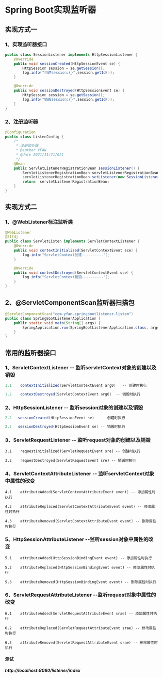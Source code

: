 # Spring Boot实现监听器

## 实现方式一

### 1、实现监听器接口

```java
public class SessionListener implements HttpSessionListener {
    @Override
    public void sessionCreated(HttpSessionEvent se) {
        HttpSession session = se.getSession();
        log.info("创建session:{}",session.getId());
    }

    @Override
    public void sessionDestroyed(HttpSessionEvent se) {
        HttpSession session = se.getSession();
        log.info("销毁session:{}",session.getId());
    }
}
```

### 2、注册监听器

```java
@Configuration
public class ListenConfig {
    /*
     * 注册监听器
     * @author YFAN
     * @date 2021/11/21/021
     */
    @Bean
    public ServletListenerRegistrationBean sessionListener() {
        ServletListenerRegistrationBean servletListenerRegistrationBean = new ServletListenerRegistrationBean();
        servletListenerRegistrationBean.setListener(new SessionListener());
        return  servletListenerRegistrationBean;
    }
}
```

## 实现方式二

### 1、@WebListener标注监听类

```java
@WebListener
@Slf4j
public class ServletListen implements ServletContextListener {
    @Override
    public void contextInitialized(ServletContextEvent sce) {
        log.info("ServletContext创建----------");
    }

    @Override
    public void contextDestroyed(ServletContextEvent sce) {
        log.info("ServletContext销毁----------");
    }
}
```

## 2、@ServletComponentScan监听器扫描包

```java
@ServletComponentScan("com.yfan.springbootlistener.listen")
public class SpringBootListenerApplication {
    public static void main(String[] args) {
        SpringApplication.run(SpringBootListenerApplication.class, args);
    }
}

```


## 常用的监听器接口
### 1、ServletContextListener -- 监听servletContext对象的创建以及销毁

```java
1.1    contextInitialized(ServletContextEvent arg0)   -- 创建时执行

1.2    contextDestroyed(ServletContextEvent arg0)  -- 销毁时执行
```

### 2、HttpSessionListener  -- 监听session对象的创建以及销毁

```java
2.2   sessionCreated(HttpSessionEvent se)   -- 创建时执行

2.2   sessionDestroyed(HttpSessionEvent se) -- 销毁时执行
```

### 3、ServletRequestListener -- 监听request对象的创建以及销毁

    3.1    requestInitialized(ServletRequestEvent sre) -- 创建时执行
    
    3.2    requestDestroyed(ServletRequestEvent sre) -- 销毁时执行

### 4、ServletContextAttributeListener  -- 监听servletContext对象中属性的改变

    4.1    attributeAdded(ServletContextAttributeEvent event) -- 添加属性时执行
    
    4.2    attributeReplaced(ServletContextAttributeEvent event) -- 修改属性时执行
    
    4.3    attributeRemoved(ServletContextAttributeEvent event) -- 删除属性时执行

### 5、HttpSessionAttributeListener  --监听session对象中属性的改变

    5.1    attributeAdded(HttpSessionBindingEvent event) -- 添加属性时执行
    
    5.2    attributeReplaced(HttpSessionBindingEvent event) -- 修改属性时执行
    
    5.3    attributeRemoved(HttpSessionBindingEvent event) -- 删除属性时执行

### 6、ServletRequestAttributeListener  --监听request对象中属性的改变

    6.1    attributeAdded(ServletRequestAttributeEvent srae) -- 添加属性时执行
    
    6.2    attributeReplaced(ServletRequestAttributeEvent srae) -- 修改属性时执行
    
    6.3    attributeRemoved(ServletRequestAttributeEvent srae) -- 删除属性时执行


#### 测试

##### http://localhost:8080/listener/index